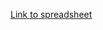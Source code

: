 [Link to spreadsheet](https://docs.google.com/spreadsheets/d/1nYkU1r9enYBMeABfn2PC4aJtbm9kEs13Qm9QGDJA_Vs/edit?usp=sharing)
